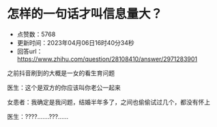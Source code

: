 # 怎样的一句话才叫信息量大？
- 点赞数：5768
- 更新时间：2023年04月06日16时40分34秒
- 回答url：https://www.zhihu.com/question/28108410/answer/2971283901
<body>
 <p data-pid="auAlZLF_">之前抖音刷到的大概是一女的看生育问题</p>
 <p data-pid="0plwF95E">医生：这个是双方的你应该叫你老公一起来</p>
 <p data-pid="-B-GkHCS">女患者：我确定是我问题，结婚半年多了，之间也偷偷试过几个，都没有怀上</p>
 <p data-pid="klaNf1NA">医生：????.......???......</p>
</body>